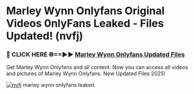 # Marley Wynn Onlyfans Original Videos 0nlyFans Leaked - Files Updated! (nvfj)

<h3>🔴 CLICK HERE 🌐==►► <a href="https://best4dudes.click/HH4t6V" rel="nofollow">Marley Wynn Onlyfans Updated Files</a></h3>

Get Marley Wynn Onlyfans and all content. Now you can access all videos and pictures of Marley Wynn Onlyfans. New Updated Files 2025!

[![nvfj](https://github.com/user-attachments/assets/8c521d6e-e6e3-4a75-9320-d58ab9d79d5b)](https://best4dudes.click/HH4t6V)
marley wynn onlyfans leaked